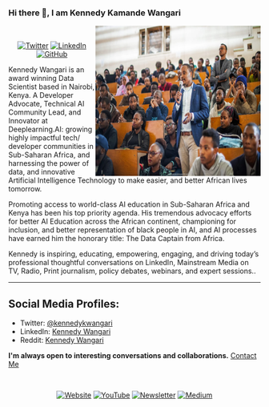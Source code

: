 ### Hi there 👋, I am Kennedy Kamande Wangari

<img align="right" alt="GIF" src="https://github.com/kennedykwangari/kennedykwangari/blob/master/images/kennedykwangari.jpeg" width="330" height="300" />
<br>
<p align="center">
	<a href="https://twitter.com/kennedykwangari"><img src="https://img.shields.io/twitter/follow/Kennedykwangari?label=@Kennedykwangari&style=social" alt="Twitter"></a>  
	<a href="https://www.linkedin.com/in/kennedykwangari/"><img src="https://img.shields.io/badge/LinkedIn--_.svg?style=social&logo=linkedin" alt="LinkedIn"></a>  
  <a href="https://github.com/kennedykwangari"><img src="https://img.shields.io/github/followers/kennedykwangari.svg?label=GitHub&style=social" alt="GitHub"></a>

	
</p>

Kennedy Wangari is an award winning Data Scientist based in Nairobi, Kenya. A Developer Advocate, Technical AI Community Lead, and Innovator at Deeplearning.AI: growing highly impactful tech/ developer communities in Sub-Saharan Africa, and harnessing the power of data, and innovative Artificial Intelligence Technology to make easier, and better African lives tomorrow. <br>

Promoting access to world-class AI education in Sub-Saharan Africa and Kenya has been his top priority agenda. His tremendous advocacy efforts for better AI Education across the African continent, championing for inclusion, and better representation of black people in AI, and AI processes have earned him the honorary title: The Data Captain from Africa.<br>


Kennedy is inspiring, educating, empowering, engaging, and driving today’s professional thoughtful conversations on LinkedIn, Mainstream Media on TV, Radio, Print journalism, policy debates, webinars, and expert sessions..<br>


---

## Social Media Profiles:

- Twitter: [@kennedykwangari](https://github.com/kennedykwangari)
- LinkedIn: [Kennedy Wangari](https://www.linkedin.com/in/kennedykwangari/)
- Reddit: [Kennedy Wangari](https://www.reddit.com/user/KennedyKWangari)

**I'm always open to interesting conversations and collaborations.** [Contact Me](https://github.com/kennedykwangari.github.io/contact/)


<br>
<p align="center">
  <a href="https://https://kennedykwangari.github.io"><img src="https://raw.githubusercontent.com/wajahatkarim3/wajahatkarim3/master/icons/website.png" height="50" width="130" alt="Website"></a>
	<a href="https://youtube.com/c/WajahatKarim3"><img src="https://raw.githubusercontent.com/wajahatkarim3/wajahatkarim3/master/icons/youtube.png" height="50" width="130" alt="YouTube"></a>
  <a href="https://wajahatkarim.com/subscribe"><img src="https://raw.githubusercontent.com/wajahatkarim3/wajahatkarim3/master/icons/newsletter.png" height="50" width="130" alt="Newsletter"></a>
  <a href="https://medium.com/@wajahatkarim3"><img src="https://raw.githubusercontent.com/wajahatkarim3/wajahatkarim3/master/icons/medium.png" height="50" width="130" alt="Medium"></a>
  
	
</p>

<!--
**wajahatkarim3/wajahatkarim3** is a ✨ _special_ ✨ repository because its `README.md` (this file) appears on your GitHub profile.

Here are some ideas to get you started:

- 🔭 I’m currently working on ...
- 🌱 I’m currently learning ...
- 👯 I’m looking to collaborate on ...
- 🤔 I’m looking for help with ...
- 💬 Ask me about ...
- 📫 How to reach me: ...
- 😄 Pronouns: ...
- ⚡ Fun fact: ...
-->
